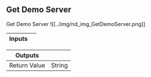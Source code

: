 ## Get Demo Server
Get Demo Server
![[../img/nd_img_GetDemoServer.png]]

|Inputs||
|--|--|

|Outputs||
|--|--|
| Return Value | String |
